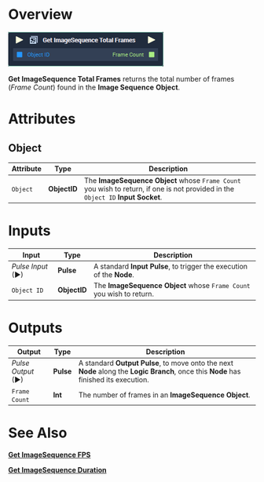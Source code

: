 # Overview

![The Get Imagesequence Total Frames Node.](../../../.gitbook/assets/incari/imagesequence/GetImageSequenceTotalFrames.PNG)

**Get ImageSequence Total Frames** returns the total number of frames (*Frame Count*) found in the **Image Sequence** **Object**.

# Attributes
## Object

|Attribute|Type|Description|
|---|---|---|
|`Object`|**ObjectID**|The **ImageSequence** **Object** whose `Frame Count` you wish to return, if one is not provided in the `Object ID` **Input** **Socket**.|

# Inputs

|Input|Type|Description|
|---|---|---|
|*Pulse Input* (►)|**Pulse**|A standard **Input Pulse**, to trigger the execution of the **Node**.|
|`Object ID`|**ObjectID**|The **ImageSequence** **Object** whose `Frame Count` you wish to return.|

# Outputs

|Output|Type|Description|
|---|---|---|
|*Pulse Output* (►)|**Pulse**|A standard **Output Pulse**, to move onto the next **Node** along the **Logic Branch**, once this **Node** has finished its execution.|
|`Frame Count`|**Int**|The number of frames in an **ImageSequence** **Object**.|

# See Also
[**Get ImageSequence FPS**](get-imagesequence-fps.md)

[**Get ImageSequence Duration**](get-imagesequence-duration.md)

